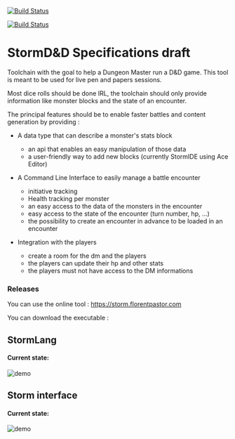[![Build Status](https://travis-ci.org/earendil06/Storm.svg?branch=master)](https://travis-ci.org/earendil06/Storm)

[![Build Status](https://sonarcloud.io/api/project_badges/measure?project=earendil06_Storm&metric=alert_status)](https://sonarcloud.io/dashboard?id=earendil06_Storm)

# StormD&D Specifications draft 

Toolchain with the goal to help a Dungeon Master run a D&D game.
This tool is meant to be used for live pen and papers sessions.

Most dice rolls should be done IRL, the toolchain should only
provide information like monster blocks and the state of an encounter.

The principal features should be to enable faster battles and content generation by providing :

- A data type that can describe a monster's stats block
  - an api that enables an easy manipulation of those data
  - a user-friendly way to add new blocks (currently StormIDE using Ace Editor)
- A Command Line Interface to easily manage a battle encounter
  - initiative tracking
  - Health tracking per monster
  - an easy access to the data of the monsters in the encounter
  - easy access to the state of the encounter (turn number, hp, ...)
  - the possibility to create an encounter in advance to be loaded in
  an encounter

- Integration with the players
    - create a room for the dm and the players
    - the players can update their hp and other stats
    - the players must not have access to the DM informations
    

### Releases
You can use the online tool : https://storm.florentpastor.com

You can download the executable :   

## StormLang

#### Current state:

![demo](./gifs/stormIDE.gif)

## Storm interface

#### Current state:

![demo](./gifs/stormv2.gif)


